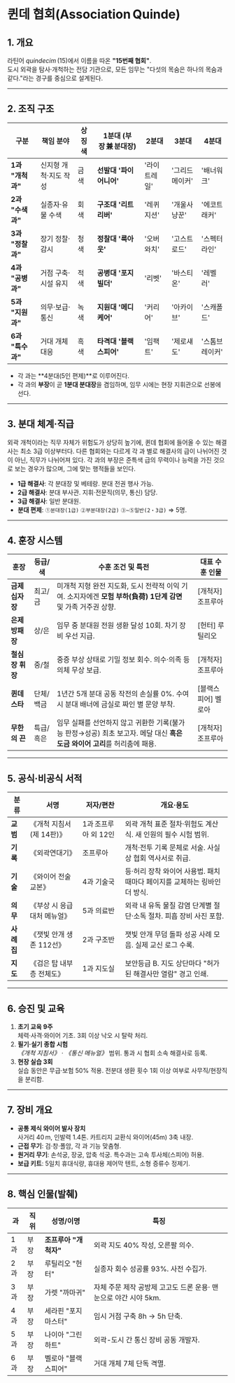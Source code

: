# 퀸데 협회(Association Quinde)

## 1. 개요  

라틴어 *quindecim* (15)에서 이름을 따온 **"15번째 협회"**.  
도시 외곽을 탐사·개척하는 전담 기관으로, 모든 임무는 "다섯의 목숨은 하나의 목숨과 같다."라는 경구를 중심으로 설계된다.

---

## 2. 조직 구조

| 구분 | 책임 분야 | 상징 색 | 1분대 (부장 兼 분대장) | 2분대 | 3분대 | 4분대 |
|------|-----------|--------|-----------------------|-------|-------|-------|
| **1과 "개척과"** | 신지형 개척·지도 작성 | 금색 | **선발대 '파이어니어'** | '라이트레일' | '그리드메이커' | '배너워크' |
| **2과 "수색과"** | 실종자·유물 수색 | 회색 | **구조대 '리트리버'** | '레퀴지션' | '개울사냥꾼' | '에코트래커' |
| **3과 "정찰과"** | 장기 정찰·감시 | 청색 | **정찰대 '룩아웃'** | '오버와치' | '고스트로드' | '스펙터라인' |
| **4과 "공병과"** | 거점 구축·시설 유지 | 적색 | **공병대 '포지빌더'** | '리벳' | '바스티온' | '레벨러' |
| **5과 "지원과"** | 의무·보급·통신 | 녹색 | **지원대 '메디케어'** | '커리어' | '아카이브' | '스캐폴드' |
| **6과 "특수과"** | 거대 개체 대응 | 흑색 | **타격대 '블랙스피어'** | '임팩트' | '제로섀도' | '스톰브레이커' |

* 각 과는 **4분대(5인 편제)**로 이루어진다.  
* 각 과의 **부장**이 곧 **1분대 분대장**을 겸임하며, 임무 시에는 현장 지휘관으로 선봉에 선다.

---

## 3. 분대 체계·직급  

외곽 개척이라는 직무 자체가 위험도가 상당히 높기에, 퀸데 협회에 들어올 수 있는 해결사는 최소 3급 이상부터다.
다른 협회와는 다르게 각 과 별로 해결사의 급이 나뉘어진 것이 아닌, 직무가 나뉘어져 있다.
각 과의 부장은 준특색 급의 무력이나 능력을 가진 것으로 보는 경우가 많으며, 그에 맞는 행적들을 보인다.

* **1급 해결사**: 각 분대장 및 베테랑. 분대 전권 행사 가능.  
* **2급 해결사**: 분대 부사관. 지휘·전문직(의무, 통신) 담당.  
* **3급 해결사**: 일반 분대원.
* **분대 편제**: `①분대장(1급)` `②부분대장(2급)` `③~⑤일반(2‧3급)` ⇒ 5명.

---

## 4. 훈장 시스템

| 훈장 | 등급/색 | 수훈 조건 및 특전 | 대표 수훈 인물 |
|------|---------|------------------|------|
| **금제 십자장** | 최고/금 | 미개척 지형 완전 지도화, 도시 전략적 이익 기여. 소지자에겐 **모험 부하(負荷) 1단계 감면** 및 가족 거주권 상향. | [개척자] 조프루아 |
| **은제 방패장** | 상/은 | 임무 중 분대원 전원 생환 달성 10회. 차기 장비 우선 지급. | [헌터] 루틸리오 |
| **철심장 휘장** | 중/철 | 중증 부상 상태로 기밀 정보 회수. 의수·의족 등 의체 무상 보급. | [개척자] 조프루아 |
| **퀸데 스타** | 단체/백금 | 1년간 5개 분대 공동 작전의 손실률 0%. 수여 시 분대 배너에 금실로 짜인 별 문양 부착. | [블랙스피어] 벨로아 |
| **무한의 끈** | 특급/흑은 | 임무 실패를 선언하지 않고 귀환한 기록(불가능 판정→성공) 최초 보고자. 메달 대신 **흑은 도금 와이어 고리**를 허리춤에 패용. | [개척자] 조프루아 |

---

## 5. 공식·비공식 서적

| 분류 | 서명 | 저자/편찬 | 개요·용도 |
|------|------|-----------|-----------|
| **교범** | 《개척 지침서(제 14판)》 | 1과 조프루아 외 12인 | 외곽 개척 표준 절차·위험도 계산식. 새 인원의 필수 시험 범위. |
| **기록** | 《외곽연대기》 | 조프루아 | 개척·전투 기록 문체로 서술. 사실상 협회 역사서로 취급. |
| **기술** | 《와이어 전술 교본》 | 4과 기술국 | 등·허리 장착 와이어 사용법. 패치 때마다 페이지를 교체하는 링바인더 방식. |
| **의무** | 《부상 시 응급대처 메뉴얼》 | 5과 의료반 | 외곽 내 유독 물질 감염 단계별 절단·소독 절차. 피흡 장비 사진 포함. |
| **사례집** | 《잿빛 안개 생존 112선》 | 2과 구조반 | 잿빛 안개 무덤 돌파 성공 사례 모음. 실제 교신 로그 수록. |
| **지도** | 《검은 탑 내부층 전체도》 | 1과 지도실 | 보안등급 B. 지도 상단마다 "허가된 해결사만 열람" 경고 인쇄. |

---

## 6. 승진 및 교육

1. **초기 교육 9주**  
   체력·사격·와이어 기초. 3회 이상 낙오 시 탈락 처리.  
2. **필기‧실기 종합 시험**  
   *《개척 지침서》* · *《통신 메뉴얼》* 범위. 통과 시 협회 소속 해결사로 등록.  
3. **현장 실습 3회**  
   실습 동안은 무급·보험 50% 적용. 전분대 생환 횟수 1회 이상 여부로 사무직/현장직을 분리함.

---

## 7. 장비 개요

* **공통 제식 와이어 발사 장치**  
  사거리 40 m, 인발력 1.4톤. 카트리지 교환식 와이어(45m) 3축 내장.  
* **근접 무기**: 검·창·폴암, 각 과 기능 맞춤형.  
* **원거리 무기**: 손석궁, 장궁, 압축 석궁. 특수과는 고속 투사체(스피어) 허용.  
* **보급 키트**: 5일치 휴대식량, 휴대용 제어막 텐트, 소형 증류수 정제기.

---

## 8. 핵심 인물(발췌)

| 과 | 직위 | 성명/이명 | 특징 |
|----|------|-----------|------|
| 1과 | 부장 | **조프루아 "개척자"** | 외곽 지도 40% 작성, 오른팔 의수. |
| 2과 | 부장 | 루틸리오 "헌터" | 실종자 회수 성공률 93%. 사전 수집가. |
| 3과 | 부장 | 가렛 "까마귀" | 자체 주문 제작 공방제 고고도 드론 운용· 맨 눈으로 야간 시야 5km. |
| 4과 | 부장 | 세라핀 "포지마스터" | 임시 거점 구축 8h → 5h 단축. |
| 5과 | 부장 | 나이아 "그린하트" | 외곽-도시 간 통신 장비 공동 개발자. |
| 6과 | 부장 | 벨로아 "블랙스피어" | 거대 개체 7체 단독 격멸. |

